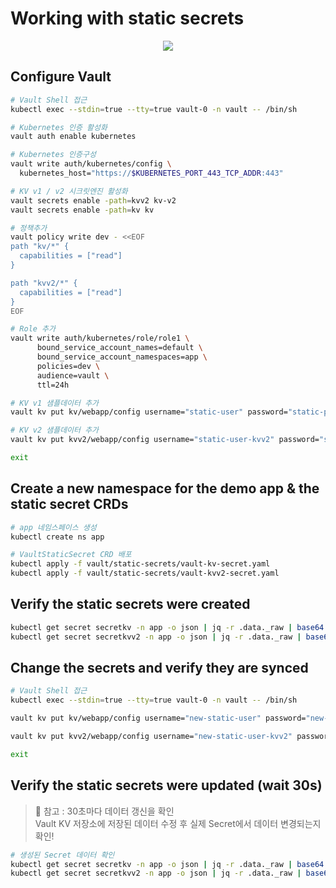 # Working with static secrets

<p align="center">
  <img src="https://content.hashicorp.com/api/assets?product=tutorials&version=main&asset=public%2Fimg%2Fvault%2Fkubernetes%2Fdiagram-secrets-operator.png">
</p>

## Configure Vault

```bash
# Vault Shell 접근
kubectl exec --stdin=true --tty=true vault-0 -n vault -- /bin/sh

# Kubernetes 인증 활성화
vault auth enable kubernetes

# Kubernetes 인증구성
vault write auth/kubernetes/config \
  kubernetes_host="https://$KUBERNETES_PORT_443_TCP_ADDR:443"

# KV v1 / v2 시크릿엔진 활성화
vault secrets enable -path=kvv2 kv-v2
vault secrets enable -path=kv kv

# 정책추가
vault policy write dev - <<EOF
path "kv/*" {
  capabilities = ["read"]
}

path "kvv2/*" {
  capabilities = ["read"]
}
EOF

# Role 추가
vault write auth/kubernetes/role/role1 \
      bound_service_account_names=default \
      bound_service_account_namespaces=app \
      policies=dev \
      audience=vault \
      ttl=24h

# KV v1 샘플데이터 추가
vault kv put kv/webapp/config username="static-user" password="static-password"

# KV v2 샘플데이터 추가
vault kv put kvv2/webapp/config username="static-user-kvv2" password="static-password-kvv2"

exit
```

## Create a new namespace for the demo app & the static secret CRDs

```bash
# app 네임스페이스 생성
kubectl create ns app

# VaultStaticSecret CRD 배포
kubectl apply -f vault/static-secrets/vault-kv-secret.yaml
kubectl apply -f vault/static-secrets/vault-kvv2-secret.yaml
```

## Verify the static secrets were created

```bash
kubectl get secret secretkv -n app -o json | jq -r .data._raw | base64 -D
kubectl get secret secretkvv2 -n app -o json | jq -r .data._raw | base64 -D
```

## Change the secrets and verify they are synced

```bash
# Vault Shell 접근
kubectl exec --stdin=true --tty=true vault-0 -n vault -- /bin/sh

vault kv put kv/webapp/config username="new-static-user" password="new-static-password"

vault kv put kvv2/webapp/config username="new-static-user-kvv2" password="new-static-password-kvv2"

exit
```

## Verify the static secrets were updated (wait 30s)
> 📌 참고 : 30초마다 데이터 갱신을 확인  
> Vault KV 저장소에 저장된 데이터 수정 후 실제 Secret에서 데이터 변경되는지 확인!

```bash
# 생성된 Secret 데이터 확인
kubectl get secret secretkv -n app -o json | jq -r .data._raw | base64 -D
kubectl get secret secretkvv2 -n app -o json | jq -r .data._raw | base64 -D
```